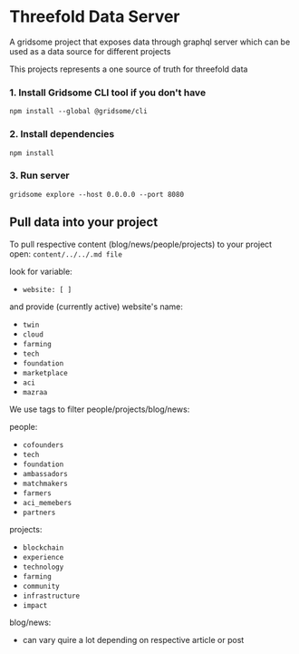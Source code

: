 # Threefold Data Server

A gridsome project that exposes data through graphql server which can be used as a data source
for different projects

This projects represents a one source of truth for threefold data


### 1. Install Gridsome CLI tool if you don't have

`npm install --global @gridsome/cli`

### 2. Install dependencies

`npm install`

### 3. Run server

`gridsome explore --host 0.0.0.0 --port 8080`


## Pull data into your project

To pull respective content (blog/news/people/projects) to your project open: 
`content/../../.md file`

look for variable:

- `website: [ ]`

and provide (currently active) website's name:
- `twin`
- `cloud`
- `farming`
- `tech`
- `foundation`
- `marketplace`
- `aci`
- `mazraa`

We use tags to filter people/projects/blog/news:

people:
- `cofounders`
- `tech`
- `foundation`
- `ambassadors`
- `matchmakers`
- `farmers`
- `aci_memebers`
- `partners`

projects:
- `blockchain`
- `experience`
- `technology`
- `farming`
- `community`
- `infrastructure`
- `impact`

blog/news:
- can vary quire a lot depending on respective article or post
